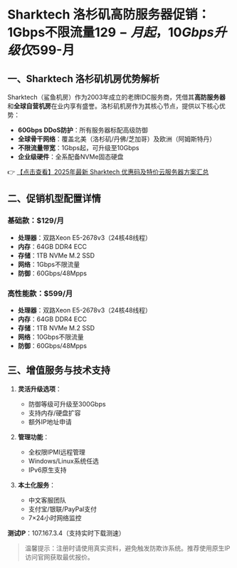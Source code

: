 # Sharktech 洛杉矶高防服务器促销：1Gbps不限流量$129-月起，10Gbps升级仅$599-月

## 一、Sharktech 洛杉矶机房优势解析

Sharktech（鲨鱼机房）作为2003年成立的老牌IDC服务商，凭借其**高防服务器**和**全球自营机房**在业内享有盛誉。洛杉矶机房作为其核心节点，提供以下核心优势：

- **60Gbps DDoS防护**：所有服务器标配高级防御
- **全球骨干网络**：覆盖北美（洛杉矶/丹佛/芝加哥）及欧洲（阿姆斯特丹）
- **不限流量带宽**：1Gbps起，可升级至10Gbps
- **企业级硬件**：全系配备NVMe固态硬盘

👉 [【点击查看】2025年最新 Sharktech 优惠码及特价云服务器方案汇总](https://bit.ly/Sharktech)

## 二、促销机型配置详情

### 基础款：$129/月
- **处理器**：双路Xeon E5-2678v3（24核48线程）
- **内存**：64GB DDR4 ECC
- **存储**：1TB NVMe M.2 SSD
- **网络**：1Gbps不限流量
- **防御**：60Gbps/48Mpps

### 高性能款：$599/月
- **处理器**：双路Xeon E5-2678v3（24核48线程）
- **内存**：64GB DDR4 ECC
- **存储**：1TB NVMe M.2 SSD
- **网络**：10Gbps不限流量
- **防御**：60Gbps/48Mpps

## 三、增值服务与技术支持

1. **灵活升级选项**：
   - 防御等级可升级至300Gbps
   - 支持内存/硬盘扩容
   - 额外IP地址申请

2. **管理功能**：
   - 全权限IPMI远程管理
   - Windows/Linux系统任选
   - IPv6原生支持

3. **本土化服务**：
   - 中文客服团队
   - 支付宝/银联/PayPal支付
   - 7×24小时网络监控

**测试IP**：107.167.3.4（支持实时下载测速）

> 温馨提示：注册时请使用真实资料，避免触发防欺诈系统。推荐使用原生IP访问官网获取最优报价。